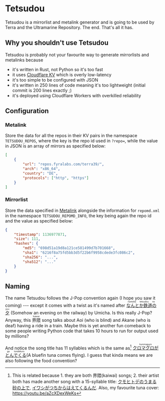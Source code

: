 # Tetsudou

Tetsudou is a mirrorlist and metalink generator and is going to be used by Terra and the
Ultramarine Repository. The end. That's all it has.

## Why you shouldn't use Tetsudou

Tetsudou is probably not your favourite way to generate mirrorlists and metalinks because
- it's written in Rust, not Python so it's too fast
- it uses [Cloudflare KV] which is overly low-latency
- it's too simple to be configured with JSON
- it's written in 250 lines of code meaning it's too lightweight (initial commit is 200 lines exactly ;)
- it's deployed using Cloudflare Workers with overkilled reliability

## Configuration

### Metalink

Store the data for all the repos in their KV pairs in the namespace `TETSUDOU_REPOS`, where the key
is the repo id used in `?repo=`, while the value in JSON is an array of mirrors as specified below:
```json
[
    {
        "url": "repos.fyralabs.com/terra39/",
        "arch": "x86_64",
        "country": "DE",
        "protocols": ["http", "https"]
    }
]
```

### Mirrorlist

Store the data specified in [Metalink](#Metalink) alongside the information for `repomd.xml` in the
namespace `TETSUDOU_REPOMD_INFO`, the key being again the repo id and the value as specified below:
```json
{
    "timestamp": 1136977871,
    "size": 111,
    "hashes": {
        "md5": "698d51a19d8a121ce581499d7b701668",
        "sha1": "6216f8a75fd5bb3d5f22b6f9958cdede3fc086c2",
        "sha256": "...",
        "sha512": "..."
    }
}
```

## Naming

The name Tetsudou follows the J-Pop convention again (I hope you saw it coming) --- except it comes
with a twist as it's named after
<ruby>[なんとか鉄道の夕]<rt>nantoka tetsudou no yuu</rt></ruby> (Somehow an evening on the railway)
by Umicha. Is this really J-Pop? Anyway, this <ruby>界隈<rt>kaiwai</rt></ruby> song talks about Aoi
(who is blind) and Akane (who is deaf) having a ride in a train. Maybe this is yet another fun
comeback to some people writing Python code that takes 10 hours to run for output used by millions?

And notice the song title has 11 syllables which is the same as[^1]
<ruby>[クロマグロがとんでくる]<rt>kuromaguro ga tondekuru</rt></ruby>(A bluefin tuna comes flying).
I guess that kinda means we are also following the food convention?


[^1]:   This is related because 1. they are both 界隈(kaiwai) songs; 2. their artist both has made
        another song with a 15-syllable title:
        [クモヒトデのうまる砂の上で], [イワシがつちからはえてくるんだ].
        Also, my favourite tuna cover: https://youtu.be/aZcXDexWeKs

[Cloudflare KV]:    https://developers.cloudflare.com/kv/learning/how-kv-works/
[なんとか鉄道の夕]: https://youtu.be/FfqFKR23K7M
[クモヒトデのうまる砂の上で]:   https://youtu.be/dPQRX8V0QvQ
[クロマグロがとんでくる]:   https://youtu.be/ceyr4ezheOg
[イワシがつちからはえてくるんだ]:   https://youtu.be/dr1_LWqSoeY
